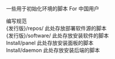 
一些用于初始化环境的脚本 For 中国用户

编写规范  
{发行版}/repos/ 此处存放部署软件源的脚本  
{发行版}/software/ 此处存放安装软件的脚本  
Install/panel 此处存放安装面板的脚本  
Install/daemon 此处存放安装后端的脚本  

